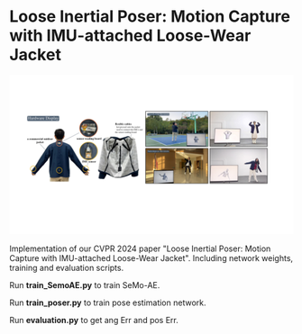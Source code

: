 # Loose Inertial Poser: Motion Capture with IMU-attached Loose-Wear Jacket
![](https://github.com/ZuoCX1996/Loose-Inertial-Poser/blob/main/figs/teaser.png)

Implementation of our CVPR 2024 paper "Loose Inertial Poser: Motion Capture with IMU-attached Loose-Wear Jacket". Including network weights, training and evaluation scripts.

Run **train_SemoAE.py** to train SeMo-AE.

Run **train_poser.py** to train pose estimation network.

Run **evaluation.py** to get ang Err and pos Err.

[//]: # (All required datasets are available at )